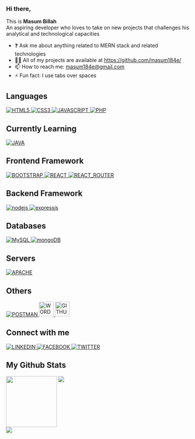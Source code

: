 ### Hi there,

This is **Masum Billah**
<br/>
An aspiring developer who loves to take on new projects that challenges his analytical and technological capacities

- ❓ Ask me about anything related to MERN stack and related technologies
- 👨‍💻 All of my projects are available at https://github.com/masum184e/
- 📫 How to reach me: masum184e@gmail.com
- ⚡ Fun fact: I use tabs over spaces

## Languages 
<a href="https://en.wikipedia.org/wiki/HTML5" target="_blank">
<img src=https://img.shields.io/badge/html5-%23E34F26.svg?style=for-the-badge&logo=html5&logoColor=white alt=HTML5  />
</a>
<a href="https://en.wikipedia.org/wiki/CSS" target="_blank">
<img src=https://img.shields.io/badge/css3-%231572B6.svg?style=for-the-badge&logo=css3&logoColor=white alt=CSS3  />
</a>
<a href="https://www.javascript.com/" target="_blank">
<img src=https://img.shields.io/badge/javascript-%23323330.svg?style=for-the-badge&logo=javascript&logoColor=%23F7DF1E alt=JAVASCRIPT  />
</a>
<a href="https://www.php.net/" target="_blank">
<img src=https://img.shields.io/badge/php-%23777BB4.svg?style=for-the-badge&logo=php&logoColor=white alt=PHP  />
</a>

## Currently Learning 
<a href="https://www.java.com/en/" target="_blank">
<img src=https://img.shields.io/badge/java-%23ED8B00.svg?style=for-the-badge&logo=java&logoColor=white alt=JAVA  />
</a>

## Frontend Framework
<a href="https://getbootstrap.com/" target="_blank">
<img src=https://img.shields.io/badge/bootstrap-%23563D7C.svg?style=for-the-badge&logo=bootstrap&logoColor=white alt=BOOTSTRAP  />
</a>
<a href="https://reactjs.org/" target="_blank">
<img src=https://img.shields.io/badge/react-%2320232a.svg?style=for-the-badge&logo=react&logoColor=%2361DAFB alt=REACT  />
</a>
<a href="https://reactrouter.com/en/main" target="_blank">
<img src=https://img.shields.io/badge/React_Router-CA4245?style=for-the-badge&logo=react-router&logoColor=white alt=REACT_ROUTER  />
</a>

## Backend Framework
<a href="https://nodejs.org/en/" target="_blank">
<img src=https://img.shields.io/badge/node.js-6DA55F?style=for-the-badge&logo=node.js&logoColor=black alt=nodejs  />
</a>
<a href="https://expressjs.com/" target="_blank">
<img src=https://img.shields.io/badge/express.js-%23404d59.svg?style=for-the-badge&logo=express&logoColor=%2361DAFB alt=expressjs  />
</a>

## Databases 
<a href="https://www.mysql.com/" target="_blank">
<img src=https://img.shields.io/badge/mysql-%2300f.svg?style=for-the-badge&logo=mysql&logoColor=white alt=MySQL  />
</a>
<a href="https://www.mongodb.com/" target="_blank">
<img src=https://img.shields.io/badge/MongoDB-%234ea94b.svg?style=for-the-badge&logo=mongodb&logoColor=white alt=mongoDB  />
</a>

## Servers 
<a href="https://httpd.apache.org/" target="_blank">
<img src=https://img.shields.io/badge/apache-%23D42029.svg?style=for-the-badge&logo=apache&logoColor=white alt=APACHE  />
</a>

## Others
<a href="https://www.postman.com/" target="_blank">
<img src="https://img.shields.io/badge/Postman-FF6C37?style=for-the-badge&logo=postman&logoColor=white" alt=POSTMAN />
</a>
<a href="https://wordpress.com/" target="_blank">
<img src="https://profilinator.rishav.dev/skills-assets/wordpress.png" height=40 alt=WORDPRESS />
</a>
<a href="https://github.com/" target="_blank">
<img src="https://profilinator.rishav.dev/skills-assets/git-scm-icon.svg" height=40 alt=GITHUB />
</a>

## Connect with me  
<a href="https://linkedin/in/masum-billah-04b7b61b0" target="_blank">
<img src=https://img.shields.io/badge/LinkedIn-%230077B5.svg?logo=linkedin&logoColor=white alt=LINKEDIN  />
</a>
<a href="https://facebook.com/profile.php?id=100074566913229" target="_blank">
<img src=https://img.shields.io/badge/Facebook-%231877F2.svg?logo=Facebook&logoColor=white alt=FACEBOOK  />
</a>
<a href="https://twitter.com/sbmasumbillah" target="_blank">
<img src=https://img.shields.io/badge/Twitter-%231DA1F2.svg?logo=Twitter&logoColor=white alt= TWITTER  />
</a>

## My Github Stats  
<div>
  <img src="https://github-readme-stats.vercel.app/api?username=masum184e&show_icons=true&count_private=true&hide_border=true&theme=dark" valign=top height=139  />
  <img src="https://github-readme-stats.vercel.app/api/top-langs/?username=masum184e&hide_border=true&layout=compact&theme=dark" valign=top />
  <br/>
  <img src="https://gpvc.arturio.dev/Masum184e" />
</div>

